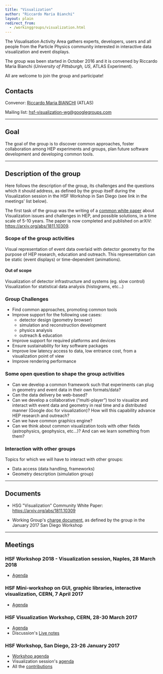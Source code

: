 ```yaml
---
title: "Visualization"
author: "Riccardo Maria Bianchi"
layout: plain
redirect_from: 
  - /workinggroups/visualization.html
---
```


The Visualisation Activity Area gathers experts, developers, users and all people from the Particle Physics community interested in interactive data visualization and event displays. 

The group was been started in October 2016 and it is convened by Riccardo Maria Bianchi (*University of Pittsburgh, US*, ATLAS Experiment). 

All are welcome to join the group and participate!

## Contacts

Convenor: [Riccardo Maria BIANCHI](mailto:riccardo.maria.bianchi@cern.ch) (ATLAS)

Mailing list: [hsf-visualization-wg@googlegroups.com](mailto:hsf-visualization-wg@googlegroups.com)

----

## Goal

The goal of the group is to discover common approaches, foster collaboration among HEP experiments and groups, plan future software development and developing common tools. 

----

## Description of the group

Here follows the description of the group, its challenges and the questions which it should address, as defined by the group itself during the Visualization session in the HSF Workshop in San Diego (see link in the meetings' list below).

The first task of the group was the writing of a [common white paper](http://hepsoftwarefoundation.org/activities/cwp.html) about Visualization issues and challenges in HEP, and possible solutions, in a time scale of 5-10 years. The paper is now completed and published on arXiV: <https://arxiv.org/abs/1811.10309>.


### Scope of the group activities

Visual representation of event data overlaid with detector geometry for the purpose of  HEP research, education and outreach. This representation can be static (event displays) or time-dependent (animations).

#### Out of scope

Visualization of detector infrastructure and systems (eg. slow control)
Visualization for statistical data analysis (histograms, etc…)

### Group Challenges

* Find common approaches, promoting common tools
* Improve support for the following use cases:
    * detector design (geometry browser)
    * simulation and reconstruction development
    * physics analysis
    * outreach & education
* Improve support for required platforms and devices
* Ensure sustainability for key software packages
* Improve low latency access to data, low entrance cost, from a visualization point of view
* Improve rendering performance

### Some open question to shape the group activities

* Can we develop a common framework such that experiments can plug in geometry and event data in their own formats/data?
* Can the data delivery be web-based?
* Can we develop a collaborative (“multi-player”) tool to visualize and interact with event data and geometry in real time and a distributed manner (Google doc for visualization)? How will this capability advance HEP research and outreach?
* Can we have common graphics engine?
* Can we think about common visualization tools with other fields (astrophysics, geophysics, etc…)? And can we learn something from them?

### Interaction with other groups

Topics for which we will have to interact with other groups:

*	Data access (data  handling, frameworks)
*	Geometry description (simulation group)

----

## Documents

* HSG "Visualization" Community White Paper: <https://arxiv.org/abs/1811.10309>

* Working Group's [charge document](https://docs.google.com/document/d/1ZXiMMmmAj1lwQIuvDc2UM4Jx6-hh1iamIw79DXguLIM/edit), as defined by the group in the January 2017 San Diego Workshop


----

## Meetings

### HSF Workshop 2018 - Visualization session, Naples, 28 March 2018

* [Agenda](https://indico.cern.ch/event/658060/sessions/266387/#20180328)

### HSF Mini-workshop on GUI, graphic libraries, interactive visualization, CERN, 7 April 2017

* [Agenda](https://indico.cern.ch/event/628675/)

### HSF Visualization Workshop, CERN, 28-30 March 2017

* [Agenda](https://indico.cern.ch/event/617054/)
* Discussion's [Live notes](https://indico.cern.ch/event/617054/contributions/2526122/attachments/1436308/2208777/go)

### HSF Workshop, San Diego, 23-26 January 2017

* [Workshop agenda](https://indico.cern.ch/event/570249/)
* Visualization session's [agenda](https://indico.cern.ch/event/570249/sessions/217071/#20170125)
* All the [contributions](https://indico.cern.ch/event/570249/contributions/2450053/)
